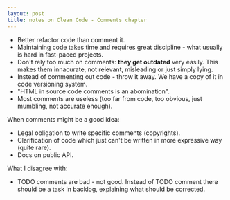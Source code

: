 ```yaml
---
layout: post
title: notes on Clean Code - Comments chapter
---
```


  * Better refactor code than comment it.
  * Maintaining code takes time and requires great discipline - what usually is hard in fast-paced projects.
  * Don't rely too much on comments: **they get outdated** very easily. This makes them innacurate, not relevant, misleading or just simply lying.
  * Instead of commenting out code - throw it away. We have a copy of it in code versioning system.
  * "HTML in source code comments is an abomination".
  * Most comments are useless (too far from code, too obvious, just mumbling, not accurate enough).

When comments might be a good idea:

  * Legal obligation to write specific comments (copyrights).
  * Clarification of code which just can't be written in more expressive way (quite rare).
  * Docs on public API.

What I disagree with:

  * TODO comments are bad - not good. Instead of TODO comment there should be a task in backlog, explaining what should be corrected.
